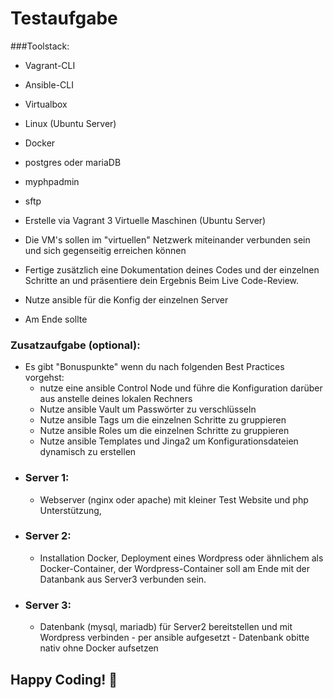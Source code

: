 # Testaufgabe

###Toolstack:

- Vagrant-CLI
- Ansible-CLI
- Virtualbox
- Linux (Ubuntu Server)
- Docker
- postgres oder mariaDB
- myphpadmin
- sftp

- Erstelle via Vagrant 3 Virtuelle Maschinen (Ubuntu Server)
- Die VM's sollen im "virtuellen" Netzwerk miteinander verbunden sein und sich gegenseitig erreichen können
- Fertige zusätzlich eine Dokumentation deines Codes und der einzelnen Schritte an und präsentiere dein Ergebnis Beim Live Code-Review.
- Nutze ansible für die Konfig der einzelnen Server
- Am Ende sollte

### Zusatzaufgabe (optional):

- Es gibt "Bonuspunkte" wenn du nach folgenden Best Practices vorgehst:
  - nutze eine ansible Control Node und führe die Konfiguration darüber aus anstelle deines lokalen Rechners
  - Nutze ansible Vault um Passwörter zu verschlüsseln
  - Nutze ansible Tags um die einzelnen Schritte zu gruppieren
  - Nutze ansible Roles um die einzelnen Schritte zu gruppieren
  - Nutze ansible Templates und Jinga2 um Konfigurationsdateien dynamisch zu erstellen

* ### Server 1:

  - Webserver (nginx oder apache) mit kleiner Test Website und php Unterstützung,

* ### Server 2:

  - Installation Docker, Deployment eines Wordpress oder ähnlichem als Docker-Container, der Wordpress-Container soll am Ende mit der Datanbank aus Server3 verbunden sein.

* ### Server 3:
  - Datenbank (mysql, mariadb) für Server2 bereitstellen und mit Wordpress verbinden - per ansible aufgesetzt - Datenbank obitte nativ ohne Docker aufsetzen

## Happy Coding! 🚀
